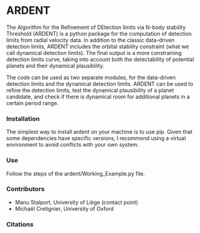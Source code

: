 # ARDENT
The Algorithm for the Refinement of DEtection limits via N-body stability Threshold (ARDENT) is a python package for the computation of detection limits from radial velocity data. In addition to the classic data-driven detection limits, ARDENT includes the orbital stability constraint (what we call dynamical detection limits). The final output is a more constraining detection limits curve, taking into account both the detectability of potential planets and their dynamical plausibility. 

The code can be used as two separate modules, for the data-driven detection limits and the dynamical detection limits. ARDENT can be used to refine the detection limits, test the dynamical plausibility of a planet candidate, and check if there is dynamical room for additional planets in a certain period range. 

### Installation 
The simplest way to install ardent on your machine is to use pip. Given that some dependencies have specific versions, I recommend using a virtual environment to avoid conflicts with your own system. 

### Use 
Follow the steps of the ardent/Working_Example.py file. 

### Contributors 
+ Manu Stalport, University of Liège (contact point)
+ Michaël Cretignier, University of Oxford

### Citations
